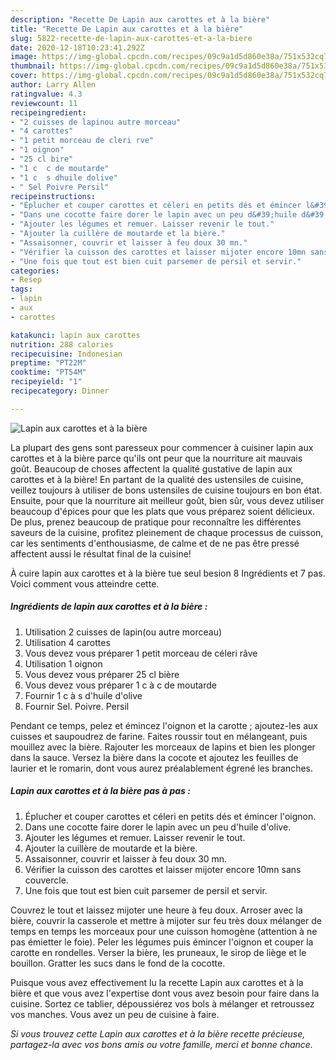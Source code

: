 ```yaml
---
description: "Recette De Lapin aux carottes et à la bière"
title: "Recette De Lapin aux carottes et à la bière"
slug: 5822-recette-de-lapin-aux-carottes-et-a-la-biere
date: 2020-12-18T10:23:41.292Z
image: https://img-global.cpcdn.com/recipes/09c9a1d5d860e38a/751x532cq70/lapin-aux-carottes-et-a-la-biere-photo-principale-de-la-recette.jpg
thumbnail: https://img-global.cpcdn.com/recipes/09c9a1d5d860e38a/751x532cq70/lapin-aux-carottes-et-a-la-biere-photo-principale-de-la-recette.jpg
cover: https://img-global.cpcdn.com/recipes/09c9a1d5d860e38a/751x532cq70/lapin-aux-carottes-et-a-la-biere-photo-principale-de-la-recette.jpg
author: Larry Allen
ratingvalue: 4.3
reviewcount: 11
recipeingredient:
- "2 cuisses de lapinou autre morceau"
- "4 carottes"
- "1 petit morceau de cleri rve"
- "1 oignon"
- "25 cl bire"
- "1 c  c de moutarde"
- "1 c  s dhuile dolive"
- " Sel Poivre Persil"
recipeinstructions:
- "Éplucher et couper carottes et céleri en petits dés et émincer l&#39;oignon."
- "Dans une cocotte faire dorer le lapin avec un peu d&#39;huile d&#39;olive."
- "Ajouter les légumes et remuer. Laisser revenir le tout."
- "Ajouter la cuillère de moutarde et la bière."
- "Assaisonner, couvrir et laisser à feu doux 30 mn."
- "Vérifier la cuisson des carottes et laisser mijoter encore 10mn sans couvercle."
- "Une fois que tout est bien cuit parsemer de persil et servir."
categories:
- Resep
tags:
- lapin
- aux
- carottes

katakunci: lapin aux carottes 
nutrition: 288 calories
recipecuisine: Indonesian
preptime: "PT22M"
cooktime: "PT54M"
recipeyield: "1"
recipecategory: Dinner

---
```



![Lapin aux carottes et à la bière](https://img-global.cpcdn.com/recipes/09c9a1d5d860e38a/751x532cq70/lapin-aux-carottes-et-a-la-biere-photo-principale-de-la-recette.jpg)

La plupart des gens sont paresseux pour commencer à cuisiner lapin aux carottes et à la bière parce qu'ils ont peur que la nourriture ait mauvais goût. Beaucoup de choses affectent la qualité gustative de lapin aux carottes et à la bière! En partant de la qualité des ustensiles de cuisine, veillez toujours à utiliser de bons ustensiles de cuisine toujours en bon état. Ensuite, pour que la nourriture ait meilleur goût, bien sûr, vous devez utiliser beaucoup d'épices pour que les plats que vous préparez soient délicieux. De plus, prenez beaucoup de pratique pour reconnaître les différentes saveurs de la cuisine, profitez pleinement de chaque processus de cuisson, car les sentiments d'enthousiasme, de calme et de ne pas être pressé affectent aussi le résultat final de la cuisine!

<!--inarticleads1-->

À cuire lapin aux carottes et à la bière tue seul besion 8 Ingrédients et 7 pas. Voici comment vous atteindre cette.

##### Ingrédients de lapin aux carottes et à la bière :

1. Utilisation 2 cuisses de lapin(ou autre morceau)
1. Utilisation 4 carottes
1. Vous devez vous préparer 1 petit morceau de céleri râve
1. Utilisation 1 oignon
1. Vous devez vous préparer 25 cl bière
1. Vous devez vous préparer 1 c à c de moutarde
1. Fournir 1 c à s d&#39;huile d&#39;olive
1. Fournir  Sel. Poivre. Persil


Pendant ce temps, pelez et émincez l&#39;oignon et la carotte ; ajoutez-les aux cuisses et saupoudrez de farine. Faites roussir tout en mélangeant, puis mouillez avec la bière. Rajouter les morceaux de lapins et bien les plonger dans la sauce. Versez la bière dans la cocote et ajoutez les feuilles de laurier et le romarin, dont vous aurez préalablement égrené les branches. 

<!--inarticleads2-->

##### Lapin aux carottes et à la bière pas à pas :

1. Éplucher et couper carottes et céleri en petits dés et émincer l&#39;oignon.
1. Dans une cocotte faire dorer le lapin avec un peu d&#39;huile d&#39;olive.
1. Ajouter les légumes et remuer. Laisser revenir le tout.
1. Ajouter la cuillère de moutarde et la bière.
1. Assaisonner, couvrir et laisser à feu doux 30 mn.
1. Vérifier la cuisson des carottes et laisser mijoter encore 10mn sans couvercle.
1. Une fois que tout est bien cuit parsemer de persil et servir.


Couvrez le tout et laissez mijoter une heure à feu doux. Arroser avec la bière, couvrir la casserole et mettre à mijoter sur feu très doux mélanger de temps en temps les morceaux pour une cuisson homogène (attention à ne pas émietter le foie). Peler les légumes puis émincer l&#39;oignon et couper la carotte en rondelles. Verser la bière, les pruneaux, le sirop de liège et le bouillon. Gratter les sucs dans le fond de la cocotte. 

<!--inarticleads1-->

<p>
Puisque vous avez effectivement lu la recette Lapin aux carottes et à la bière et que vous avez l'expertise dont vous avez besoin pour faire dans la cuisine. Sortez ce tablier, dépoussiérez vos bols à mélanger et retroussez vos manches. Vous avez un peu de cuisine à faire.
</p>

<p>
<i>Si vous trouvez cette Lapin aux carottes et à la bière recette précieuse, partagez-la avec vos bons amis ou votre famille, merci et bonne chance.</i>
</p>

